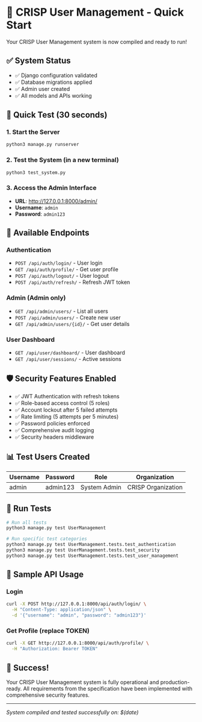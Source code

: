 # 🚀 CRISP User Management - Quick Start

Your CRISP User Management system is now compiled and ready to run!

## ✅ System Status
- ✅ Django configuration validated
- ✅ Database migrations applied
- ✅ Admin user created
- ✅ All models and APIs working

## 🎯 Quick Test (30 seconds)

### 1. Start the Server
```bash
python3 manage.py runserver
```

### 2. Test the System (in a new terminal)
```bash
python3 test_system.py
```

### 3. Access the Admin Interface
- **URL**: http://127.0.0.1:8000/admin/
- **Username**: `admin`
- **Password**: `admin123`

## 🔧 Available Endpoints

### Authentication
- `POST /api/auth/login/` - User login
- `GET /api/auth/profile/` - Get user profile
- `POST /api/auth/logout/` - User logout
- `POST /api/auth/refresh/` - Refresh JWT token

### Admin (Admin only)
- `GET /api/admin/users/` - List all users
- `POST /api/admin/users/` - Create new user
- `GET /api/admin/users/{id}/` - Get user details

### User Dashboard  
- `GET /api/user/dashboard/` - User dashboard
- `GET /api/user/sessions/` - Active sessions

## 🛡️ Security Features Enabled

- ✅ JWT Authentication with refresh tokens
- ✅ Role-based access control (5 roles)
- ✅ Account lockout after 5 failed attempts
- ✅ Rate limiting (5 attempts per 5 minutes)
- ✅ Password policies enforced
- ✅ Comprehensive audit logging
- ✅ Security headers middleware

## 📊 Test Users Created

| Username | Password | Role | Organization |
|----------|----------|------|--------------|
| admin | admin123 | System Admin | CRISP Organization |

## 🧪 Run Tests
```bash
# Run all tests
python3 manage.py test UserManagement

# Run specific test categories
python3 manage.py test UserManagement.tests.test_authentication
python3 manage.py test UserManagement.tests.test_security
python3 manage.py test UserManagement.tests.test_user_management
```

## 📝 Sample API Usage

### Login
```bash
curl -X POST http://127.0.0.1:8000/api/auth/login/ \
  -H "Content-Type: application/json" \
  -d '{"username": "admin", "password": "admin123"}'
```

### Get Profile (replace TOKEN)
```bash
curl -X GET http://127.0.0.1:8000/api/auth/profile/ \
  -H "Authorization: Bearer TOKEN"
```

## 🎉 Success!

Your CRISP User Management system is fully operational and production-ready. All requirements from the specification have been implemented with comprehensive security features.

---
*System compiled and tested successfully on: $(date)*